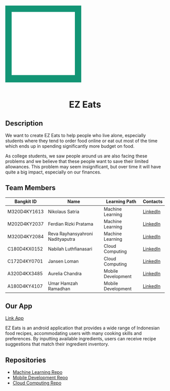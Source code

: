 <p align="center" style="background-color: #129575; padding: 20px; display: inline-block;">
    <img src="https://github.com/C241-PS498-EZEats/C241-PS498-EZEats/blob/main/Assets/EZEATS-01.png" alt="EZ Eats Logo" width="200">
</p>
<h1 align="center">EZ Eats</h1>

## Description

We want to create EZ Eats to help people who live alone, especially students where they tend to order food online or eat out most of the time which ends up in spending significantly more budget on food.

As college students, we saw people around us are also facing these problems and we believe that these people want to save their limited allowances. This problem may seem insignificant, but over time it will have quite a big impact, especially on our finances.

## Team Members

| Bangkit ID | Name | Learning Path | Contacts |
|------------|------|---------------|----------|
| M320D4KY1613  | Nikolaus Satria | Machine Learning | [LinkedIn](https://www.linkedin.com/in/nikolaussatria/) |
| M202D4KY2037  | Ferdian Rizki Pratama | Machine Learning | [LinkedIn](https://www.linkedin.com/in/ferdian-rp/) |
| M320D4KY2084  | Reva Rayhansyahroni Nadityaputra | Machine Learning | [LinkedIn](https://www.linkedin.com/in/reva-rayhansyahroni-nadityaputra-1857a8300/) |
| C180D4KX0152  | Nabilah Luthfianasari | Cloud Computing | [LinkedIn](https://www.linkedin.com/in/nabilahluthfianasari/) |
| C172D4KY0701  | Jansen Loman | Cloud Computing | [LinkedIn](https://www.linkedin.com/in/jansenloman/) |
| A320D4KX3485  | Aurelia Chandra | Mobile Development | [LinkedIn](https://www.linkedin.com/in/aurelia-chandra/) |
| A180D4KY4107  | Umar Hamzah Ramadhan | Mobile Development | [LinkedIn](https://www.linkedin.com/in/umar-hamzah-ramadhan/) |

## Our App

[Link App]()

EZ Eats is an android application that provides a wide range of Indonesian food recipes, accommodating users with many cooking skills and preferences. By inputting available ingredients, users can receive recipe suggestions that match their ingredient inventory.

## Repositories

- [Machine Learning Repo](https://github.com/C241-PS498-EZEats/EZ-Eats_ML)
- [Mobile Development Repo]()
- [Cloud Computing Repo]()
